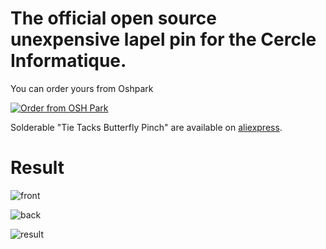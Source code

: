 # The official open source unexpensive lapel pin for the Cercle Informatique.

You can order yours from Oshpark

<a href="https://oshpark.com/shared_projects/qyIygZL5"><img src="https://oshpark.com/assets/badge-5b7ec47045b78aef6eb9d83b3bac6b1920de805e9a0c227658eac6e19a045b9c.png" alt="Order from OSH Park"></img></a>

Solderable "Tie Tacks Butterfly Pinch" are available on [aliexpress](https://fr.aliexpress.com/item/100-Pairs-Tie-Tacks-Butterfly-pinch-back-Pins-Clutch-Back-Lapel-Scatter-Pin-Gold-tone/32809638490.html).

# Result

![front](https://644db4de3505c40a0444-327723bce298e3ff5813fb42baeefbaa.ssl.cf1.rackcdn.com/e6db7bbe143705cc0353aa62cdb23836.png)

![back](https://644db4de3505c40a0444-327723bce298e3ff5813fb42baeefbaa.ssl.cf1.rackcdn.com/da33bf35d905abc5bc16f36ae06abd3b.png)

![result](https://framapic.org/mwXPjbzA2tNR/fxHTIZkL5osy.jpg)
